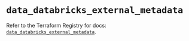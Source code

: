 # `data_databricks_external_metadata`

Refer to the Terraform Registry for docs: [`data_databricks_external_metadata`](https://registry.terraform.io/providers/databricks/databricks/1.94.0/docs/data-sources/external_metadata).
